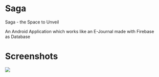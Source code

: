 # Saga
<p> Saga - the Space to Unveil </p>
<p> An Android Application which works like an E-Journal made with Firebase as Database  </p>

<h1> Screenshots </h1>

<img src="screenshot.jpg">
